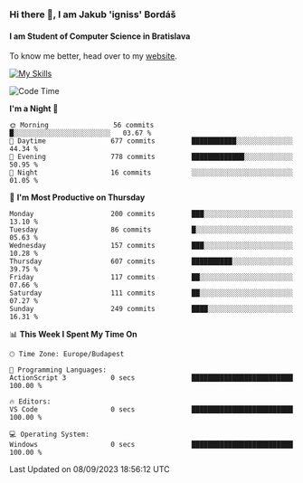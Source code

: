 ### Hi there 👋, I am Jakub 'igniss' Bordáš

#### I am Student of Computer Science in Bratislava
To know me better, head over to my [website](https://bordas.sk).

[![My Skills](https://skillicons.dev/icons?i=js,html,css,figma,svelte,java,kotlin,python,postgresql,typescript,nest,nodejs)](https://bordas.sk)


<!--START_SECTION:waka-->
![Code Time](http://img.shields.io/badge/Code%20Time-1%2C199%20hrs%2013%20mins-blue)

**I'm a Night 🦉** 

```text
🌞 Morning                56 commits          █░░░░░░░░░░░░░░░░░░░░░░░░   03.67 % 
🌆 Daytime                677 commits         ███████████░░░░░░░░░░░░░░   44.34 % 
🌃 Evening                778 commits         █████████████░░░░░░░░░░░░   50.95 % 
🌙 Night                  16 commits          ░░░░░░░░░░░░░░░░░░░░░░░░░   01.05 % 
```
📅 **I'm Most Productive on Thursday** 

```text
Monday                   200 commits         ███░░░░░░░░░░░░░░░░░░░░░░   13.10 % 
Tuesday                  86 commits          █░░░░░░░░░░░░░░░░░░░░░░░░   05.63 % 
Wednesday                157 commits         ███░░░░░░░░░░░░░░░░░░░░░░   10.28 % 
Thursday                 607 commits         ██████████░░░░░░░░░░░░░░░   39.75 % 
Friday                   117 commits         ██░░░░░░░░░░░░░░░░░░░░░░░   07.66 % 
Saturday                 111 commits         ██░░░░░░░░░░░░░░░░░░░░░░░   07.27 % 
Sunday                   249 commits         ████░░░░░░░░░░░░░░░░░░░░░   16.31 % 
```


📊 **This Week I Spent My Time On** 

```text
🕑︎ Time Zone: Europe/Budapest

💬 Programming Languages: 
ActionScript 3           0 secs              █████████████████████████   100.00 % 

🔥 Editors: 
VS Code                  0 secs              █████████████████████████   100.00 % 

💻 Operating System: 
Windows                  0 secs              █████████████████████████   100.00 % 
```


 Last Updated on 08/09/2023 18:56:12 UTC
<!--END_SECTION:waka-->

